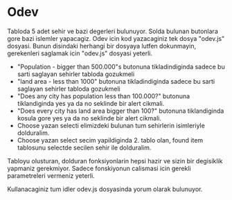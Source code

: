 
# Odev

Tabloda 5 adet sehir ve bazi degerleri bulunuyor. Solda bulunan butonlara gore bazi islemler yapacagiz.
Odev icin kod yazacaginiz tek dosya "odev.js" dosyasi. Bunun disindaki herhangi bir dosyaya lutfen dokunmayin, gerekenleri saglamak icin "odev.js" dosyasi yeterli.

- "Population - bigger than 500.000"s butonuna tikladindiginda sadece bu sarti saglayan sehirler tabloda gozukmeli
- "land area - less than 1000" butonuna tikladindiginda sadece bu sarti saglayan sehirler tabloda gozukmeli
- "Does any city has population less than 100.000?" butonuna tiklandiginda yes ya da no seklinde bir alert cikmali.
- "Does every city has land area bigger than 100?" butonuna tiklandiginda kosula gore yes ya da no seklinde bir alert cikmali.
- Choose yazan selecti elimizdeki bulunan tum sehirlerin isimleriyle dolduralim.
- Choose yazan select secim yapildiginda 2. tablo olan, found item tablosunu selectde secilen sehir ile dolduralim.

Tabloyu olusturan, dolduran fonksiyonlarin hepsi hazir ve sizin bir degisiklik yapmaniz gerekmiyor. Sadece fonskiyonun calismasi icin gerekli parametreleri vermeniz yeterli.

Kullanacaginiz tum idler odev.js dosyasinda yorum olarak bulunuyor.